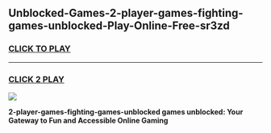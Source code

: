 
## Unblocked-Games-2-player-games-fighting-games-unblocked-Play-Online-Free-sr3zd
<h3>
<a href="https://premium76.site?title=2-player-games-fighting-games-unblocked&ref=26A">CLICK TO PLAY</a></h3>
<hr>

<h3>
<a href="https://premium76.site?title=2-player-games-fighting-games-unblocked&ref=26A">CLICK 2 PLAY</a>
  
</h3>

<a href="https://premium76.site?title=2-player-games-fighting-games-unblocked&ref=26A"><img src="https://clearcache.store/games.png"></a>


**2-player-games-fighting-games-unblocked games unblocked: Your Gateway to Fun and Accessible Online Gaming**

